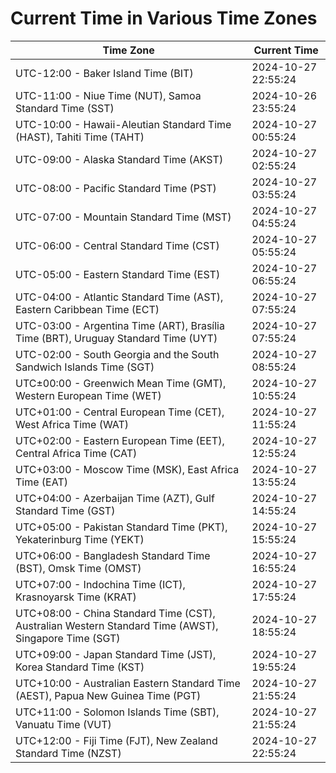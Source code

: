# Current Time in Various Time Zones

| Time Zone | Current Time |
|-----------|--------------|
| UTC-12:00 - Baker Island Time (BIT) | 2024-10-27 22:55:24 |
| UTC-11:00 - Niue Time (NUT), Samoa Standard Time (SST) | 2024-10-26 23:55:24 |
| UTC-10:00 - Hawaii-Aleutian Standard Time (HAST), Tahiti Time (TAHT) | 2024-10-27 00:55:24 |
| UTC-09:00 - Alaska Standard Time (AKST) | 2024-10-27 02:55:24 |
| UTC-08:00 - Pacific Standard Time (PST) | 2024-10-27 03:55:24 |
| UTC-07:00 - Mountain Standard Time (MST) | 2024-10-27 04:55:24 |
| UTC-06:00 - Central Standard Time (CST) | 2024-10-27 05:55:24 |
| UTC-05:00 - Eastern Standard Time (EST) | 2024-10-27 06:55:24 |
| UTC-04:00 - Atlantic Standard Time (AST), Eastern Caribbean Time (ECT) | 2024-10-27 07:55:24 |
| UTC-03:00 - Argentina Time (ART), Brasília Time (BRT), Uruguay Standard Time (UYT) | 2024-10-27 07:55:24 |
| UTC-02:00 - South Georgia and the South Sandwich Islands Time (SGT) | 2024-10-27 08:55:24 |
| UTC±00:00 - Greenwich Mean Time (GMT), Western European Time (WET) | 2024-10-27 10:55:24 |
| UTC+01:00 - Central European Time (CET), West Africa Time (WAT) | 2024-10-27 11:55:24 |
| UTC+02:00 - Eastern European Time (EET), Central Africa Time (CAT) | 2024-10-27 12:55:24 |
| UTC+03:00 - Moscow Time (MSK), East Africa Time (EAT) | 2024-10-27 13:55:24 |
| UTC+04:00 - Azerbaijan Time (AZT), Gulf Standard Time (GST) | 2024-10-27 14:55:24 |
| UTC+05:00 - Pakistan Standard Time (PKT), Yekaterinburg Time (YEKT) | 2024-10-27 15:55:24 |
| UTC+06:00 - Bangladesh Standard Time (BST), Omsk Time (OMST) | 2024-10-27 16:55:24 |
| UTC+07:00 - Indochina Time (ICT), Krasnoyarsk Time (KRAT) | 2024-10-27 17:55:24 |
| UTC+08:00 - China Standard Time (CST), Australian Western Standard Time (AWST), Singapore Time (SGT) | 2024-10-27 18:55:24 |
| UTC+09:00 - Japan Standard Time (JST), Korea Standard Time (KST) | 2024-10-27 19:55:24 |
| UTC+10:00 - Australian Eastern Standard Time (AEST), Papua New Guinea Time (PGT) | 2024-10-27 21:55:24 |
| UTC+11:00 - Solomon Islands Time (SBT), Vanuatu Time (VUT) | 2024-10-27 21:55:24 |
| UTC+12:00 - Fiji Time (FJT), New Zealand Standard Time (NZST) | 2024-10-27 22:55:24 |
